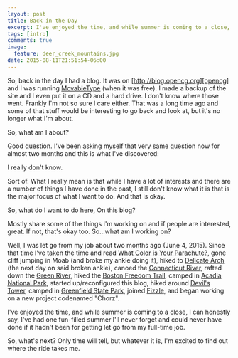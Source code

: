 ```yaml
---
layout: post
title: Back in the Day
excerpt: I've enjoyed the time, and while summer is coming to a close, I can honestly say, I've had one fun-filled summer I'll never forget and could never have done if it hadn't been for getting let go.
tags: [intro]
comments: true
image:
  feature: deer_creek_mountains.jpg
date: 2015-08-11T21:51:54-06:00
---
```


So, back in the day I had a blog. It was on [http://blog.opencg.org][opencg] and I was running [MovableType][moveabletype] (when it was free). I made a backup of the site and I even put it on a CD and a hard drive. I don't know where those went. Frankly I'm not so sure I care either. That was a long time ago and some of that stuff would be interesting to go back and look at, but it's no longer what I'm about.

So, what am I about?

Good question. I've been asking myself that very same question now for almost two months and this is what I've discovered:

I really don't know.

Sort of. What I really mean is that while I have a lot of interests and there are a number of things I have done in the past, I still don't know what it is that is the major focus of what I want to do. And that is okay.

So, what do I want to do here, On this blog?

Mostly share some of the things I'm working on and if people are interested, great. If not, that's okay too. So...what am I working on?

Well, I was let go from my job about two months ago (June 4, 2015). Since that time I've taken the time and read [What Color is Your Parachute?][parachute], gone cliff jumping in Moab (and broke my ankle doing it), hiked to [Delicate Arch][arch] (the next day on said broken ankle), canoed the [Connecticut River][ct_river], rafted down the [Green River][green_river], hiked the [Boston Freedom Trail][freedom], camped in [Acadia National Park][acadia], started up/reconfigured this blog, hiked around [Devil's Tower][tower], camped in [Greenfield State Park][greenfield], joined [Fizzle][fizzle], and began working on a new project codenamed "Chorz".

I've enjoyed the time, and while summer is coming to a close, I can honestly say, I've had one fun-filled summer I'll never forget and could never have done if it hadn't been for getting let go from my full-time job.

So, what's next? Only time will tell, but whatever it is, I'm excited to find out where the ride takes me.

[opencg]: https://web.archive.org/web/*/blog.opencg.org
[moveabletype]: https://movabletype.org/
[arch]: https://en.wikipedia.org/wiki/Delicate_Arch
[ct_river]: http://www.connecticutriverpaddlerstrail.org/
[green_river]: https://en.wikipedia.org/wiki/Green_River_(Colorado_River)
[freedom]: http://www.thefreedomtrail.org/
[acadia]: http://www.nps.gov/acad/index.htm
[greenfield]: http://www.nhstateparks.org/explore/state-parks/greenfield-state-park.aspx
[tower]: http://www.nps.gov/deto/index.htm
[parachute]: http://www.amazon.com/gp/product/1607745550/ref=as_li_tl?ie=UTF8&camp=1789&creative=9325&creativeASIN=1607745550&linkCode=as2&tag=digitalbias-20&linkId=ZODWBYCB3RCCKPGW
[fizzle]: https://fizzle.co/
